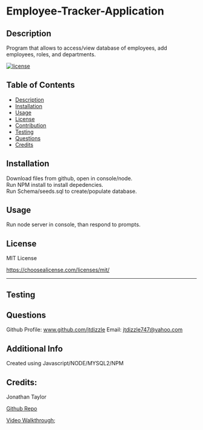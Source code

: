# Employee-Tracker-Application

  ## Description

  Program that allows to access/view database of employees, add employees, roles, and departments.
  
  
  [![license](https://img.shields.io/badge/license-MITLicense-blue)](https://shields.io)
  
  ## Table of Contents 
  
  
  - [Description](#description)
  - [Installation](#installation)
  - [Usage](#usage)
  - [License](#license)
  - [Contribution](#contribution)
  - [Testing](#testing)
  - [Questions](#questions)
  - [Credits](#credits)
  
  
  ## Installation  
  Download files from github, open in console/node.  
   Run NPM install to install depedencies.  
   Run Schema/seeds.sql to create/populate database.
  
  ## Usage
  Run node server in console, than respond to prompts.




  ## License
  MIT License

  https://choosealicense.com/licenses/mit/


  ---
  
  

  ## Testing
  

  ## Questions
  Github Profile: www.github.com/jtdizzle
  Email: jtdizzle747@yahoo.com

 
  ## Additional Info
  Created using Javascript/NODE/MYSQL2/NPM

  ## Credits:

  Jonathan Taylor

  [Github Repo](https://github.com/jtdizzle/Employee-Tracker "Github Repo")
  

  [Video Walkthrough](https://watch.screencastify.com/v/iaIlaiPR2Urp71jnfrmv "Video walkthrough");